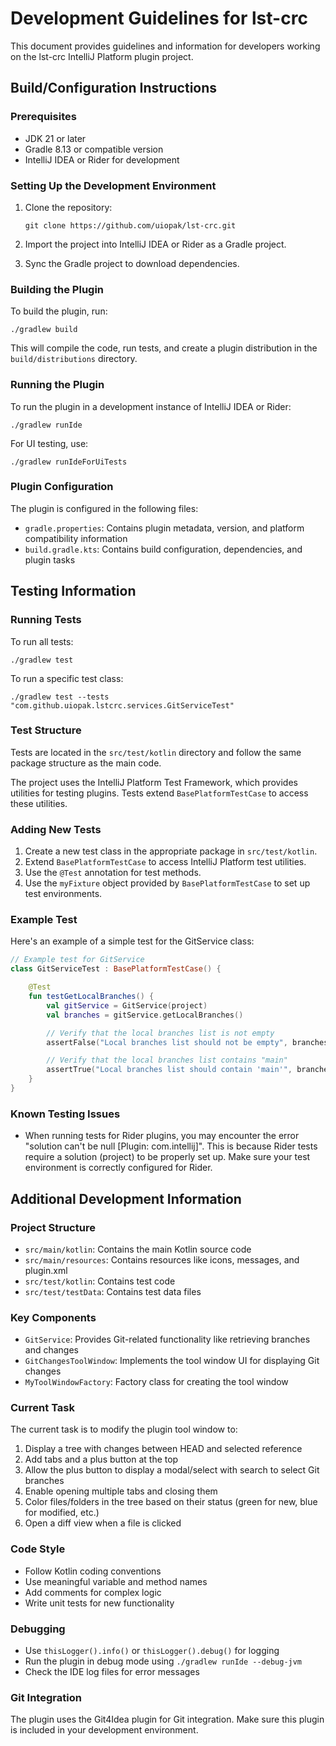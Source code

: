 # Development Guidelines for lst-crc

This document provides guidelines and information for developers working on the lst-crc IntelliJ Platform plugin project.

## Build/Configuration Instructions

### Prerequisites
- JDK 21 or later
- Gradle 8.13 or compatible version
- IntelliJ IDEA or Rider for development

### Setting Up the Development Environment
1. Clone the repository:
   ```
   git clone https://github.com/uiopak/lst-crc.git
   ```

2. Import the project into IntelliJ IDEA or Rider as a Gradle project.

3. Sync the Gradle project to download dependencies.

### Building the Plugin
To build the plugin, run:
```
./gradlew build
```

This will compile the code, run tests, and create a plugin distribution in the `build/distributions` directory.

### Running the Plugin
To run the plugin in a development instance of IntelliJ IDEA or Rider:
```
./gradlew runIde
```

For UI testing, use:
```
./gradlew runIdeForUiTests
```

### Plugin Configuration
The plugin is configured in the following files:
- `gradle.properties`: Contains plugin metadata, version, and platform compatibility information
- `build.gradle.kts`: Contains build configuration, dependencies, and plugin tasks

## Testing Information

### Running Tests
To run all tests:
```
./gradlew test
```

To run a specific test class:
```
./gradlew test --tests "com.github.uiopak.lstcrc.services.GitServiceTest"
```

### Test Structure
Tests are located in the `src/test/kotlin` directory and follow the same package structure as the main code.

The project uses the IntelliJ Platform Test Framework, which provides utilities for testing plugins. Tests extend `BasePlatformTestCase` to access these utilities.

### Adding New Tests
1. Create a new test class in the appropriate package in `src/test/kotlin`.
2. Extend `BasePlatformTestCase` to access IntelliJ Platform test utilities.
3. Use the `@Test` annotation for test methods.
4. Use the `myFixture` object provided by `BasePlatformTestCase` to set up test environments.

### Example Test
Here's an example of a simple test for the GitService class:

```kotlin
// Example test for GitService
class GitServiceTest : BasePlatformTestCase() {

    @Test
    fun testGetLocalBranches() {
        val gitService = GitService(project)
        val branches = gitService.getLocalBranches()

        // Verify that the local branches list is not empty
        assertFalse("Local branches list should not be empty", branches.isEmpty())

        // Verify that the local branches list contains "main"
        assertTrue("Local branches list should contain 'main'", branches.contains("main"))
    }
}
```

### Known Testing Issues
- When running tests for Rider plugins, you may encounter the error "solution can't be null [Plugin: com.intellij]". This is because Rider tests require a solution (project) to be properly set up. Make sure your test environment is correctly configured for Rider.

## Additional Development Information

### Project Structure
- `src/main/kotlin`: Contains the main Kotlin source code
- `src/main/resources`: Contains resources like icons, messages, and plugin.xml
- `src/test/kotlin`: Contains test code
- `src/test/testData`: Contains test data files

### Key Components
- `GitService`: Provides Git-related functionality like retrieving branches and changes
- `GitChangesToolWindow`: Implements the tool window UI for displaying Git changes
- `MyToolWindowFactory`: Factory class for creating the tool window

### Current Task
The current task is to modify the plugin tool window to:
1. Display a tree with changes between HEAD and selected reference
2. Add tabs and a plus button at the top
3. Allow the plus button to display a modal/select with search to select Git branches
4. Enable opening multiple tabs and closing them
5. Color files/folders in the tree based on their status (green for new, blue for modified, etc.)
6. Open a diff view when a file is clicked

### Code Style
- Follow Kotlin coding conventions
- Use meaningful variable and method names
- Add comments for complex logic
- Write unit tests for new functionality

### Debugging
- Use `thisLogger().info()` or `thisLogger().debug()` for logging
- Run the plugin in debug mode using `./gradlew runIde --debug-jvm`
- Check the IDE log files for error messages

### Git Integration
The plugin uses the Git4Idea plugin for Git integration. Make sure this plugin is included in your development environment.
